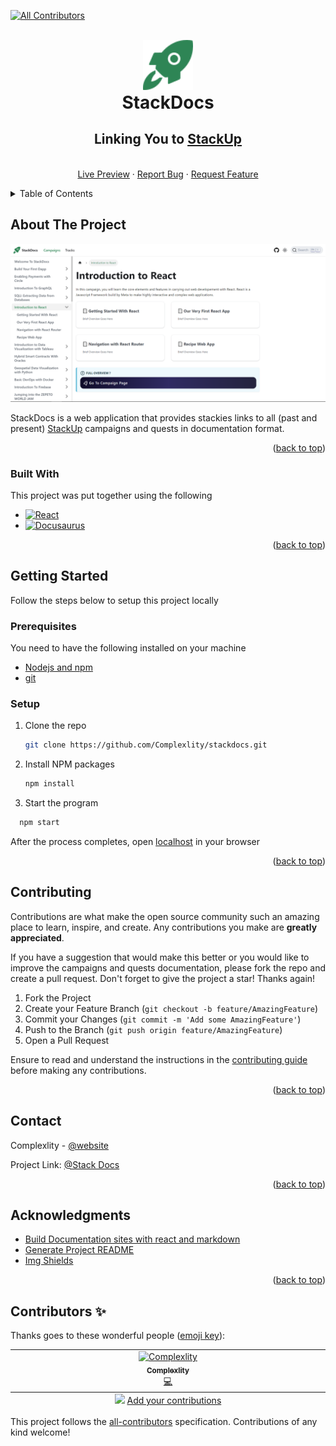 <a name="readme-top"></a>
<!-- ALL-CONTRIBUTORS-BADGE:START - Do not remove or modify this section -->
[![All Contributors](https://img.shields.io/badge/all_contributors-1-orange.svg?style=flat-square)](#contributors-)
<!-- ALL-CONTRIBUTORS-BADGE:END -->
<!-- PROJECT LOGO -->
<br />
<div align="center">
  <a href="https://github.com/complexlity/stackdocs">
    <img src="static/img/logo.svg" alt="Logo" width="80" height="80">
  </a>

<!-- HEADER -->
  <h1 align="center" style="margin: 0">StackDocs</h1>
<h2 align="center">
    Linking You to <a href="https://app.stackup.dev" target="_blank">StackUp 
    <br />
    </h2>
    <br />
    <a href="https://stackdocs.netlify.app">Live Preview</a>
    ·
    <a href="https://github.com/Complexlity/stackdocs/issues">Report Bug</a>
    ·
    <a href="https://github.com/Complexlity/stackdocs/issues">Request Feature</a>
  </p>
</div>

<!-- TABLE OF CONTENTS -->
<details>
  <summary>Table of Contents</summary>
  <ol>
    <li>
      <a href="#about-the-project">About The Project</a>
      <ul>
        <li><a href="#built-with">Built With</a></li>
      </ul>
    </li>
    <li>
      <a href="#getting-started">Getting Started</a>
      <ul>
        <li><a href="#prerequisites">Prerequisites</a></li>
        <li><a href="#setup">Setup</a></li>
      </ul>
    </li>
    <li><a href="#contributing">Contributing</a></li>
    <li><a href="#contact">Contact</a></li>
    <li><a href="#acknowledgments">Acknowledgments</a></li>
  </ol>
</details>

## About The Project

[![StackDocs Screen Shot][product-screenshot]](https://stackdocs.netlify.app)

StackDocs is a web application that provides stackies links to all (past and present) [StackUp](https://app.stackup.dev/) campaigns and quests in documentation format.

<p align="right">(<a href="#readme-top">back to top</a>)</p>

### Built With

This project was put together using the following

- [![React][react.js]][react-url]
- [![Docusaurus][docusaurus]][docusaurus-url]

<p align="right">(<a href="#readme-top">back to top</a>)</p>

## Getting Started

Follow the steps below to setup this project locally

### Prerequisites

You need to have the following installed on your machine

- [Nodejs and npm](https://docs.npmjs.com/downloading-and-installing-node-js-and-npm)
- [git](https://git-scm.com/downloads)

### Setup

1. Clone the repo
   ```sh
   git clone https://github.com/Complexlity/stackdocs.git
   ```
2. Install NPM packages
   ```sh
   npm install
   ```
3. Start the program

```sh
  npm start
```

After the process completes, open [localhost](http://localhost:3000) in your browser

<p align="right">(<a href="#readme-top">back to top</a>)</p>

## Contributing

Contributions are what make the open source community such an amazing place to learn, inspire, and create. Any contributions you make are **greatly appreciated**.

If you have a suggestion that would make this better or you would like to improve the campaigns and quests documentation, please fork the repo and create a pull request. Don't forget to give the project a star! Thanks again!

1. Fork the Project
2. Create your Feature Branch (`git checkout -b feature/AmazingFeature`)
3. Commit your Changes (`git commit -m 'Add some AmazingFeature'`)
4. Push to the Branch (`git push origin feature/AmazingFeature`)
5. Open a Pull Request

Ensure to read and understand the instructions in the [contributing guide](/CONTRIBUTING.md) before making any contributions.

<p align="right">(<a href="#readme-top">back to top</a>)</p>

## Contact

Complexlity - [@website](https://complexlity-personal-portfolio/netlify.app#contact/)

Project Link: [@Stack Docs](https://github.com/Complexlity/stackdocs)

<p align="right">(<a href="#readme-top">back to top</a>)</p>

## Acknowledgments

- [Build Documentation sites with react and markdown](https://docusaurus.io)
- [Generate Project README ](https://github.com/othneildrew/Best-README-Template)
- [Img Shields](https://shields.io)

<p align="right">(<a href="#readme-top">back to top</a>)</p>

<!-- MARKDOWN LINKS & IMAGES -->
<!-- https://www.markdownguide.org/basic-syntax/#reference-style-links -->


[product-screenshot]: static/img/project-screenshot.png
[docusaurus]: https://img.shields.io/badge/Docusaurus-2e8555?style=for-the-badge&logo=docsdotrs&logoColor=white
[docusaurus-url]: https://docusaurus.io/
[react.js]: https://img.shields.io/badge/React-20232A?style=for-the-badge&logo=react&logoColor=61DAFB
[react-url]: https://reactjs.org/


## Contributors ✨

Thanks goes to these wonderful people ([emoji key](https://allcontributors.org/docs/en/emoji-key)):

<!-- ALL-CONTRIBUTORS-LIST:START - Do not remove or modify this section -->
<!-- prettier-ignore-start -->
<!-- markdownlint-disable -->
<table>
  <tbody>
    <tr>
      <td align="center" valign="top" width="14.28%"><a href="https://github.com/Complexlity"><img src="https://avatars.githubusercontent.com/u/105590967?v=4?s=100" width="100px;" alt="Complexlity"/><br /><sub><b>Complexlity</b></sub></a><br /><a href="https://github.com/Complexlity/stackdocs/commits?author=Complexlity" title="Code">💻</a></td>
    </tr>
  </tbody>
  <tfoot>
    <tr>
      <td align="center" size="13px" colspan="7">
        <img src="https://raw.githubusercontent.com/all-contributors/all-contributors-cli/1b8533af435da9854653492b1327a23a4dbd0a10/assets/logo-small.svg">
          <a href="https://all-contributors.js.org/docs/en/bot/usage">Add your contributions</a>
        </img>
      </td>
    </tr>
  </tfoot>
</table>

<!-- markdownlint-restore -->
<!-- prettier-ignore-end -->

<!-- ALL-CONTRIBUTORS-LIST:END -->

This project follows the [all-contributors](https://github.com/all-contributors/all-contributors) specification. Contributions of any kind welcome!